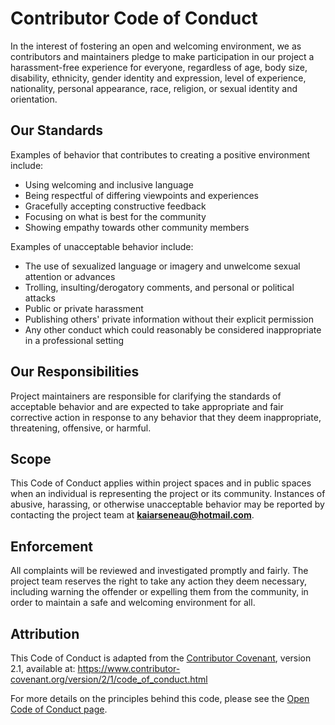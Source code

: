 # Contributor Code of Conduct

In the interest of fostering an open and welcoming environment, we as contributors and maintainers pledge to make participation in our project a harassment-free experience for everyone, regardless of age, body size, disability, ethnicity, gender identity and expression, level of experience, nationality, personal appearance, race, religion, or sexual identity and orientation.

## Our Standards

Examples of behavior that contributes to creating a positive environment include:
- Using welcoming and inclusive language
- Being respectful of differing viewpoints and experiences
- Gracefully accepting constructive feedback
- Focusing on what is best for the community
- Showing empathy towards other community members

Examples of unacceptable behavior include:
- The use of sexualized language or imagery and unwelcome sexual attention or advances
- Trolling, insulting/derogatory comments, and personal or political attacks
- Public or private harassment
- Publishing others' private information without their explicit permission
- Any other conduct which could reasonably be considered inappropriate in a professional setting

## Our Responsibilities

Project maintainers are responsible for clarifying the standards of acceptable behavior and are expected to take appropriate and fair corrective action in response to any behavior that they deem inappropriate, threatening, offensive, or harmful.

## Scope

This Code of Conduct applies within project spaces and in public spaces when an individual is representing the project or its community. Instances of abusive, harassing, or otherwise unacceptable behavior may be reported by contacting the project team at **kaiarseneau@hotmail.com**.

## Enforcement

All complaints will be reviewed and investigated promptly and fairly. The project team reserves the right to take any action they deem necessary, including warning the offender or expelling them from the community, in order to maintain a safe and welcoming environment for all.

## Attribution

This Code of Conduct is adapted from the [Contributor Covenant][homepage], version 2.1, available at:
https://www.contributor-covenant.org/version/2/1/code_of_conduct.html

For more details on the principles behind this code, please see the [Open Code of Conduct page](https://github.com/todogroup/opencodeofconduct).

[homepage]: https://www.contributor-covenant.org
